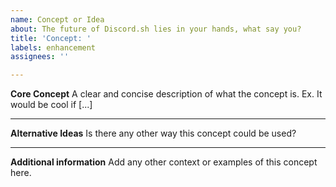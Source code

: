 ```yaml
---
name: Concept or Idea
about: The future of Discord.sh lies in your hands, what say you?
title: 'Concept: '
labels: enhancement
assignees: ''

---
```


**Core Concept**
A clear and concise description of what the concept is. Ex. It would be cool if [...]

* * *

**Alternative Ideas**
Is there any other way this concept could be used?

* * *

**Additional information**
Add any other context or examples of this concept here.
